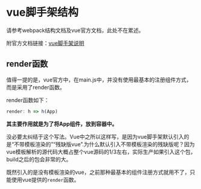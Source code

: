 #  vue脚手架结构

请参考webpack结构文档及vue官方文档，此处不在累述。

附官方文档链接：[vue脚手架说明](https://cli.vuejs.org/zh/guide/)

## render函数

值得一提的是，vue官方中，在main.js中，并没有使用最基本的注册组件方式，而是采用了render函数。

render函数如下：

```js
render: h => h(App)
```

**其主要作用就是为了将App组件，放到容器中。**

没必要太纠结于这个写法。Vue中之所以这样写，是因为vue脚手架默认引入的是“不带模板渲染的”“残缺版vue”.为什么默认引入不带模板渲染的残缺版呢？因为vue模板解析的源代码大概占整个vue源码的1/3左右，实际生产如果引入这个包，build之后的包会非常的大。

既然引入的是没有模板渲染的vue，之前那种最基本的组件注册方式就用不了，只能使用vue提供的`render`函数。







